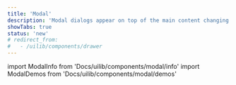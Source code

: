```yaml
---
title: 'Modal'
description: 'Modal dialogs appear on top of the main content changing the mode of the system into a special mode requiring user interaction'
showTabs: true
status: 'new'
# redirect_from:
#   - /uilib/components/drawer
---
```


import ModalInfo from 'Docs/uilib/components/modal/info'
import ModalDemos from 'Docs/uilib/components/modal/demos'

<ModalInfo />
<ModalDemos />
